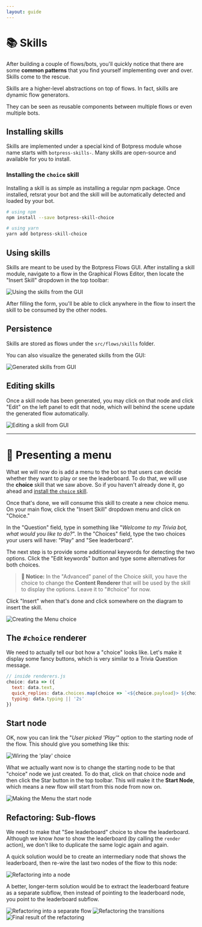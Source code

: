 ```yaml
---
layout: guide
---
```


# 📚 Skills

After building a couple of flows/bots, you'll quickly notice that there are some **common patterns** that you find yourself implementing over and over. Skills come to the rescue.

Skills are a higher-level abstractions on top of flows. In fact, skills are dynamic flow generators.

They can be seen as reusable components between multiple flows or even multiple bots.

## Installing skills

Skills are implemented under a special kind of Botpress module whose name starts with `botpress-skills-`. Many skills are open-source and available for you to install.

### Installing the `choice` skill <a class="toc" id="installing-the-choice-skill" href="#installing-the-choice-skill"></a>

Installing a skill is as simple as installing a regular npm package. Once installed, retsrat your bot and the skill will be automatically detected and loaded by your bot.

```bash
# using npm
npm install --save botpress-skill-choice

# using yarn
yarn add botpress-skill-choice
```

## Using skills

Skills are meant to be used by the Botpress Flows GUI. After installing a skill module, navigate to a flow in the Graphical Flows Editor, then locate the "Insert Skill" dropdown in the top toolbar:

![Using the skills from the GUI][skillsMenu]

After filling the form, you'll be able to click anywhere in the flow to insert the skill to be consumed by the other nodes.

## Persistence

Skills are stored as flows under the `src/flows/skills` folder.

You can also visualize the generated skills from the GUI:

![Generated skills from GUI][skillsPanel]

## Editing skills

Once a skill node has been generated, you may click on that node and click "Edit" on the left panel to edit that node, which will behind the scene update the generated flow automatically.

![Editing a skill from GUI][skillsEdit]

---

# 🔨 Presenting a menu

What we will now do is add a menu to the bot so that users can decide whether they want to play or see the leaderboard. To do that, we will use the **choice** skill that we saw above. So if you haven't already done it, go ahead and [install the `choice` skill](#installing-the-choice-skill).

Once that's done, we will consume this skill to create a new choice menu. On your main flow, click the "Insert Skill" dropdown menu and click on "Choice."

In the "Question" field, type in something like "*Welcome to my Trivia bot, what would you like to do?*". In the "Choices" field, type the two choices your users will have: "Play" and "See leaderboard".

The next step is to provide some additionnal keywords for detecting the two options. Click the "Edit keywords" button and type some alternatives for both choices.

> **🔬 Notice:** In the "Advanced" panel of the Choice skill, you have the choice to change the **Content Renderer** that will be used by the skill to display the options. Leave it to "#choice" for now.

Click "Insert" when that's done and click somewhere on the diagram to insert the skill.

![Creating the Menu choice][choice]

## The `#choice` renderer

We need to actually tell our bot how a "choice" looks like. Let's make it display some fancy buttons, which is very similar to a Trivia Question message.

```js
// inside renderers.js
choice: data => ({
  text: data.text,
  quick_replies: data.choices.map(choice => `<${choice.payload}> ${choice.text}`),
  typing: data.typing || '2s'
})
```

## Start node

OK, now you can link the "*User picked 'Play'*" option to the starting node of the flow. This should give you something like this:

![Wiring the 'play' choice][choicePlay]

What we actually want now is to change the starting node to be that "choice" node we just created. To do that, click on that choice node and then click the Star button in the top toolbar. This will make it the **Start Node**, which means a new flow will start from this node from now on.

![Making the Menu the start node][choiceStar]

## Refactoring: Sub-flows

We need to make that "See leaderboard" choice to show the leaderboard. Although we know *how* to show the leaderboard (by calling the `render` action), we don't like to duplicate the same logic again and again.

A quick solution would be to create an intermediary node that shows the leaderboard, then re-wire the last two nodes of the flow to this node:

![Refactoring into a node][refactoringNode]

A better, longer-term solution would be to extract the leaderboard feature as a separate subflow, then instead of pointing to the leaderboard node, you point to the leaderboard subflow.

![Refactoring into a separate flow][refactoringFlow]
![Refactoring the transitions][refactoringTransition]
![Final result of the refactoring][refactoringResult]

[skillsMenu]: {{site.basedir}}/images/skillsMenu.jpg
[skillsPanel]: {{site.basedir}}/images/skillsPanel.jpg
[skillsEdit]: {{site.basedir}}/images/skillsEdit.jpg
[choice]: {{site.basedir}}/images/choice.jpg
[choicePlay]: {{site.basedir}}/images/choicePlay.jpg
[choiceStar]: {{site.basedir}}/images/choiceStar.jpg
[refactoringNode]: {{site.basedir}}/images/refactoringNode.jpg
[refactoringFlow]: {{site.basedir}}/images/refactoringFlow.jpg
[refactoringTransition]: {{site.basedir}}/images/refactoringTransition.jpg
[refactoringResult]: {{site.basedir}}/images/refactoringResult.jpg